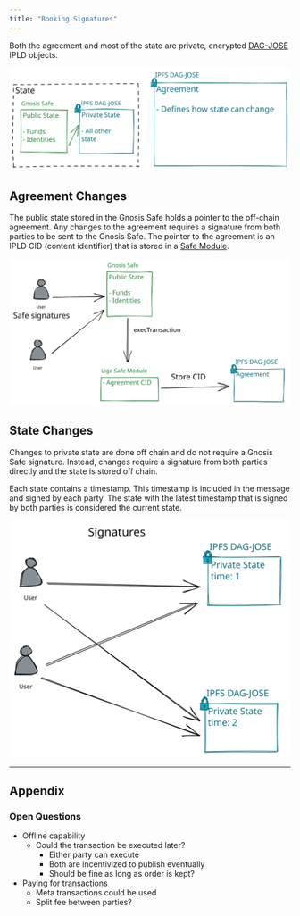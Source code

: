 ```yaml
---
title: "Booking Signatures"
---
```


Both the agreement and most of the state are private, encrypted [DAG-JOSE](https://ipld.io/specs/codecs/dag-jose/spec/) IPLD objects.

![Booking and Agreement State IPFS.excalidraw](../../drawings/Booking%20and%20Agreement%20State%20IPFS.excalidraw.svg)

## Agreement Changes
The public state stored in the Gnosis Safe holds a pointer to the off-chain agreement. Any changes to the agreement requires a signature from both parties to be sent to the Gnosis Safe. The pointer to the agreement is an IPLD CID (content identifier) that is stored in a [Safe Module](https://docs.gnosis-safe.io/contracts/modules-1).

![Booking Signature Module Off Chain.excalidraw](../../drawings/Booking%20Signature%20Module%20Off%20Chain.excalidraw.svg)

## State Changes
Changes to private state are done off chain and do not require a Gnosis Safe signature. Instead, changes require a signature from both parties directly and the state is stored off chain.

Each state contains a timestamp. This timestamp is included in the message and signed by each party. The state with the latest timestamp that is signed by both parties is considered the current state.

![Booking Signature Off Chain State.excalidraw](../../drawings/Booking%20Signature%20Off%20Chain%20State.excalidraw.svg)

---
## Appendix
### Open Questions
- Offline capability
	- Could the transaction be executed later?
		- Either party can execute
		- Both are incentivized to publish eventually
		- Should be fine as long as order is kept?
- Paying for transactions
	- Meta transactions could be used
	- Split fee between parties?